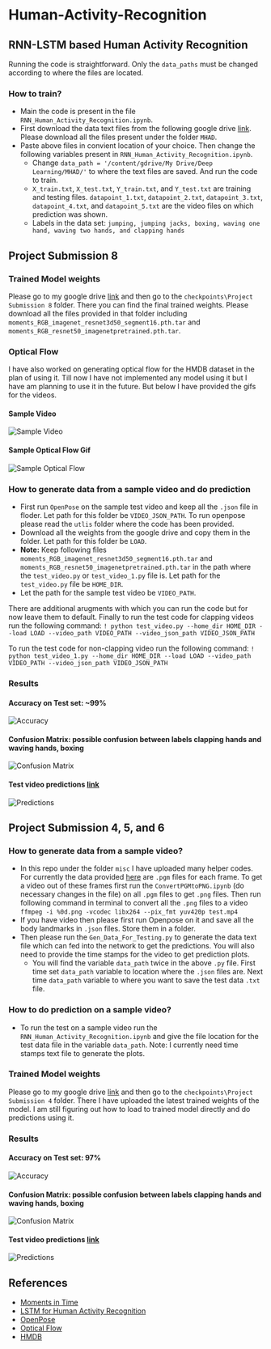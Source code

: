 # Human-Activity-Recognition
## RNN-LSTM based Human Activity Recognition 

Running the code is straightforward. Only the `data_paths` must be changed according to where the files are located. 
### How to train?
- Main the code is present in the file `RNN_Human_Activity_Recognition.ipynb`.
- First download the data text files from the following google drive [link](https://drive.google.com/open?id=192z92yZSQwaWbhjAHMumah09bmry6saH). Please download all the files present under the folder `MHAD`.
- Paste above files in convient location of your choice. Then change the following variables present in `RNN_Human_Activity_Recognition.ipynb`.
  - Change `data_path = '/content/gdrive/My Drive/Deep Learning/MHAD/'` to where the text files are saved. And run the code to train. 
  - `X_train.txt`, `X_test.txt`, `Y_train.txt`, and `Y_test.txt` are training and testing files. `datapoint_1.txt`, `datapoint_2.txt`, `datapoint_3.txt`, `datapoint_4.txt`, and `datapoint_5.txt` are the video files on which prediction was shown. 
  - Labels in the data set: `jumping, jumping jacks, boxing, waving one hand, waving two hands, and clapping hands`
  
  
## Project Submission 8
### Trained Model weights
Please go to my google drive [link](https://drive.google.com/open?id=192z92yZSQwaWbhjAHMumah09bmry6saH) and then go to the `checkpoints\Project Submission 8` folder. There you can find the final trained weights. Please download all the files provided in that folder including `moments_RGB_imagenet_resnet3d50_segment16.pth.tar` and `moments_RGB_resnet50_imagenetpretrained.pth.tar`.
### Optical Flow
I have also worked on generating optical flow for the HMDB dataset in the plan of using it. Till now I have not implemented any model using it but I have am planning to use it in the future. But below I have provided the gifs for the videos.
#### Sample Video
![Sample Video](https://github.com/bvsk35/Human-Activity-Recognition/blob/master/images/Sample-Video.gif)
#### Sample Optical Flow Gif
![Sample Optical Flow](https://github.com/bvsk35/Human-Activity-Recognition/blob/master/images/Sample%20Optical.gif)
### How to generate data from a sample video and do prediction
- First run `OpenPose` on the sample test video and keep all the `.json` file in floder. Let path for this folder be `VIDEO_JSON_PATH`. To run openpose please read the `utlis` folder where the code has been provided. 
- Download all the weights from the google drive and copy them in the folder. Let path for this folder be `LOAD`. 
- **Note:** Keep following files `moments_RGB_imagenet_resnet3d50_segment16.pth.tar` and `moments_RGB_resnet50_imagenetpretrained.pth.tar` in the path where the `test_video.py` or `test_video_1.py` file is. Let path for the `test_video.py` file be `HOME_DIR`.
- Let the path for the sample test video be `VIDEO_PATH`. 

There are additional arugments with which you can run the code but for now leave them to default. Finally to run the test code for clapping videos run the following command:
`! python test_video.py --home_dir HOME_DIR --load LOAD --video_path VIDEO_PATH --video_json_path VIDEO_JSON_PATH`

To run the test code for non-clapping video run the following command:
`! python test_video_1.py --home_dir HOME_DIR --load LOAD --video_path VIDEO_PATH --video_json_path VIDEO_JSON_PATH`
### Results
#### Accuracy on Test set: ~99%
![Accuracy](images/Project%20Submission%208/Acc1.jpeg)
#### Confusion Matrix: possible confusion between labels clapping hands and waving hands, boxing
![Confusion Matrix](images/Project%20Submission%208/Confusion1.jpeg)
#### Test video predictions [link](https://youtu.be/G_8_L7a7mLI)
![Predictions](images/Project%20Submission%208/Test11.jpeg)
  
## Project Submission 4, 5, and 6
### How to generate data from a sample video?
- In this repo under the folder `misc` I have uploaded many helper codes. For currently the data provided [here](https://tele-immersion.citris-uc.org/berkeley_mhad) are `.pgm` files for each frame. To get a video out of these frames first run the `ConvertPGMtoPNG.ipynb` (do necessary changes in the file) on all `.pgm` files to get `.png` files. Then run following command in terminal to convert all the `.png` files to a video `ffmpeg -i %0d.png -vcodec libx264 --pix_fmt yuv420p test.mp4`
- If you have video then please first run Openpose on it and save all the body landmarks in `.json` files. Store them in a folder.
- Then please run the `Gen_Data_For_Testing.py` to generate the data text file which can fed into the network to get the predictions. You will also need to provide the time stamps for the video to get prediction plots.
  - You will find the variable `data_path` twice in the above `.py` file. First time set `data_path` variable to location where the `.json` files are. Next time `data_path` variable to where you want to save the test data `.txt` file.
### How to do prediction on a sample video?
- To run the test on a sample video run the `RNN_Human_Activity_Recognition.ipynb` and give the file location for the test data file in the variable `data_path`. Note: I currently need time stamps text file to generate the plots. 
### Trained Model weights
Please go to my google drive [link](https://drive.google.com/open?id=192z92yZSQwaWbhjAHMumah09bmry6saH) and then go to the `checkpoints\Project Submission 4` folder. There I have uploaded the latest trained weights of the model. I am still figuring out how to load to trained model directly and do predictions using it. 
### Results
#### Accuracy on Test set: 97%
![Accuracy](images/Project%20Submission%204/Acc.jpeg)
#### Confusion Matrix: possible confusion between labels clapping hands and waving hands, boxing
![Confusion Matrix](images/Project%20Submission%204/Confusion.jpeg)
#### Test video predictions [link](https://youtu.be/G_8_L7a7mLI)
![Predictions](images/Project%20Submission%204/Test1.jpeg)


## References
- [Moments in Time](http://moments.csail.mit.edu/)
- [LSTM for Human Activity Recognition](https://github.com/stuarteiffert/RNN-for-Human-Activity-Recognition-using-2D-Pose-Input)
- [OpenPose](https://github.com/CMU-Perceptual-Computing-Lab/openpose)
- [Optical Flow](https://opencv-python-tutroals.readthedocs.io/en/latest/py_tutorials/py_video/py_lucas_kanade/py_lucas_kanade.html)
- [HMDB](https://serre-lab.clps.brown.edu/resource/hmdb-a-large-human-motion-database/)
